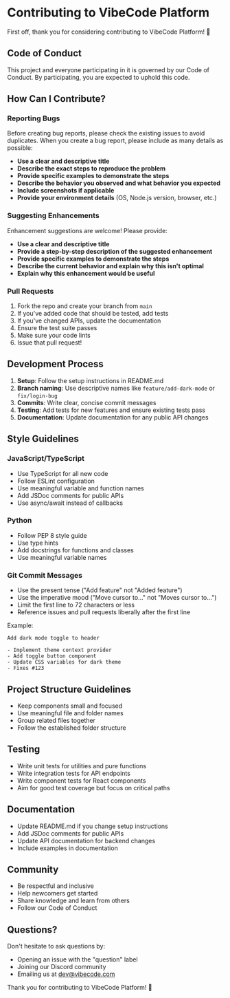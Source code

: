 # Contributing to VibeCode Platform

First off, thank you for considering contributing to VibeCode Platform! 🎉

## Code of Conduct

This project and everyone participating in it is governed by our Code of Conduct. By participating, you are expected to uphold this code.

## How Can I Contribute?

### Reporting Bugs

Before creating bug reports, please check the existing issues to avoid duplicates. When you create a bug report, please include as many details as possible:

- **Use a clear and descriptive title**
- **Describe the exact steps to reproduce the problem**
- **Provide specific examples to demonstrate the steps**
- **Describe the behavior you observed and what behavior you expected**
- **Include screenshots if applicable**
- **Provide your environment details** (OS, Node.js version, browser, etc.)

### Suggesting Enhancements

Enhancement suggestions are welcome! Please provide:

- **Use a clear and descriptive title**
- **Provide a step-by-step description of the suggested enhancement**
- **Provide specific examples to demonstrate the steps**
- **Describe the current behavior and explain why this isn't optimal**
- **Explain why this enhancement would be useful**

### Pull Requests

1. Fork the repo and create your branch from `main`
2. If you've added code that should be tested, add tests
3. If you've changed APIs, update the documentation
4. Ensure the test suite passes
5. Make sure your code lints
6. Issue that pull request!

## Development Process

1. **Setup**: Follow the setup instructions in README.md
2. **Branch naming**: Use descriptive names like `feature/add-dark-mode` or `fix/login-bug`
3. **Commits**: Write clear, concise commit messages
4. **Testing**: Add tests for new features and ensure existing tests pass
5. **Documentation**: Update documentation for any public API changes

## Style Guidelines

### JavaScript/TypeScript

- Use TypeScript for all new code
- Follow ESLint configuration
- Use meaningful variable and function names
- Add JSDoc comments for public APIs
- Use async/await instead of callbacks

### Python

- Follow PEP 8 style guide
- Use type hints
- Add docstrings for functions and classes
- Use meaningful variable names

### Git Commit Messages

- Use the present tense ("Add feature" not "Added feature")
- Use the imperative mood ("Move cursor to..." not "Moves cursor to...")
- Limit the first line to 72 characters or less
- Reference issues and pull requests liberally after the first line

Example:
```
Add dark mode toggle to header

- Implement theme context provider
- Add toggle button component
- Update CSS variables for dark theme
- Fixes #123
```

## Project Structure Guidelines

- Keep components small and focused
- Use meaningful file and folder names
- Group related files together
- Follow the established folder structure

## Testing

- Write unit tests for utilities and pure functions
- Write integration tests for API endpoints
- Write component tests for React components
- Aim for good test coverage but focus on critical paths

## Documentation

- Update README.md if you change setup instructions
- Add JSDoc comments for public APIs
- Update API documentation for backend changes
- Include examples in documentation

## Community

- Be respectful and inclusive
- Help newcomers get started
- Share knowledge and learn from others
- Follow our Code of Conduct

## Questions?

Don't hesitate to ask questions by:
- Opening an issue with the "question" label
- Joining our Discord community
- Emailing us at dev@vibecode.com

Thank you for contributing to VibeCode Platform! 🚀